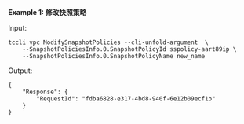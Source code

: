 **Example 1: 修改快照策略**



Input: 

```
tccli vpc ModifySnapshotPolicies --cli-unfold-argument  \
    --SnapshotPoliciesInfo.0.SnapshotPolicyId sspolicy-aart89ip \
    --SnapshotPoliciesInfo.0.SnapshotPolicyName new_name
```

Output: 
```
{
    "Response": {
        "RequestId": "fdba6828-e317-4bd8-940f-6e12b09ecf1b"
    }
}
```

